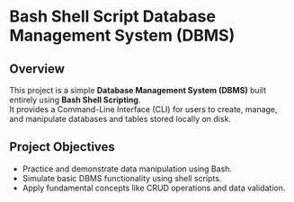# Bash Shell Script Database Management System (DBMS)

##  Overview
This project is a simple **Database Management System (DBMS)** built entirely using **Bash Shell Scripting**.  
It provides a Command-Line Interface (CLI) for users to create, manage, and manipulate databases and tables stored locally on disk.

## Project Objectives
- Practice and demonstrate data manipulation using Bash.
- Simulate basic DBMS functionality using shell scripts.
- Apply fundamental concepts like CRUD operations and data validation.


